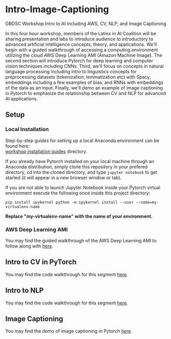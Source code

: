 # Intro-Image-Captioning
GBDSC Workshop Intro to AI including AWS, CV, NLP, and Image Captioning

In this four hour workshop, members of the Latinx in AI Coalition will be sharing presentation and labs to introduce audience to introductory to advanced artificial intelligence concepts, theory, and applications. We'll begin with a guided walkthrough of accessing a computing environment utilizing the cloud AWS Deep Learning AMI (Amazon Machine Image). The second section will introduce Pytorch for deep learning and computer vision techniques including CNNs. Third, we'll focus on concepts in natural language processing including intro to linguistics concepts for preprocessing datasets (tokenization, lemmatization etc) with Spacy, embeddings including a few examples of bias, and RNNs with embeddings of the data as an input. Finally, we'll demo an example of image captioning in Pytorch to emphasize the relationship between CV and NLP for advanced AI applications.

## Setup

### Local Installation

Step-by-step guides for setting up a local Anaconda environment can be found here:  
[workshop installation guides](https://github.com/AccelAI/AI-Workshop-Installation-Guides) directory.


If you already have Pytorch installed on your local machine through an Anaconda distribution, simply clone this repository in your prefered directory, cd into the cloned directory, and type `jupyter notebook` to get started (it will appear in a new browser window or tab).

If you are not able to launch Jupyter Notebook inside your Pytorch virtual environment execute the following once inside this project directory:

`pip install ipykernel
python -m ipykernel install --user --name=my-virtualenv-name`

**Replace "my-virtualenv-name" with the name of your environment.**

### AWS Deep Learning AMI

You may find the guided walkthrough of the AWS Deep Learning AMI to follow along with [here](https://github.com/latinxinai/AWS-Deep-Learning-AMI-Demo/blob/master/Global%20Big%20Data%20Conference-2018/Step%20by%20Step%20Guide/Get%20started%20with%20deep%20learning%20using%20the%20AWS%20Deep%20Learning%20AMIs.pdf).

## Intro to CV in PyTorch

You may find the code walkthrough for this segment [here]().

## Intro to NLP

You may find the code walkthrough for this segment [here](https://github.com/latinxinai/nlp-workshop).

## Image Captioning 

You may find the demo of image captioning in Pytorch [here](https://github.com/latinxinai/pytorch-tutorials/blob/master/image-caption-tutorial.ipynb).



